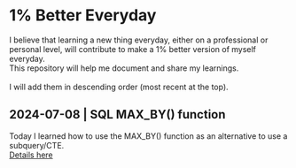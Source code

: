 # 1% Better Everyday
I believe that learning a new thing everyday, either on a professional or personal level, will contribute to make a 1% better version of myself everyday.<br>This repository will help me document and share my learnings.<br><br>
I will add them in descending order (most recent at the top).

## 2024-07-08 | SQL MAX_BY() function
Today I learned how to use the MAX_BY() function as an alternative to use a subquery/CTE.  
<a href="./20240708-SQL_max_by.md" target="_blank">Details here</a>
